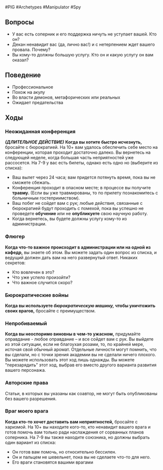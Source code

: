 #PIG  #Archetypes  #Manipulator #Spy 

## Вопросы
* У вас есть соперник и его поддержка ничуть  не уступает вашей. Кто он?  
* Декан ненавидит вас (да, лично вас!) и с  нетерпением ждет вашего провала. Почему?  
* Вы кому-то должны большую услугу. Кто он  и какую услугу он вам оказал?

## Поведение
- Профессиональное
- Похож на акулу
- Во власти демонов, метафорических или реальных
- Ожидает предательства

## Ходы
### Неожиданная конференция 
***(ДЛИТЕЛЬНОЕ ДЕЙСТВИЕ)***
**Когда вы хотите быстро исчезнуть,** бросайте с бюрократией. На 10+ вам удалось  обеспечить себе место на конференции, которая проходит достаточно далеко. Вы  вернетесь на следующей неделе, когда большая часть неприятностей уже рассосется.  На 7-9 у вас есть билеты, однако есть одно но (выберите из списка):
* Ваш вылет через 24 часа; вам придется потянуть время, пока вы не сможете сбежать.
* Конференция проходит в опасном месте; в процессе вы получите **травму.** (Если вы уже травмированы, то по прилету познакомитесь с больничным гостеприимством).
* Ваш побег не сойдет вам с рук; любые действия, связанные с бюрократией будут проходить с помехой, пока вы успешно не проведете **обучение** или не **опубликуете** свою научную работу.
* Когда вернетесь, вы будете должны услугу кому-то из администрации.
### Флюгер
**Когда что-то важное происходит в администрации или на одной из кафедр,** вы знаете об этом. Вы можете задать один вопрос из списка, и ведущий должен дать вам на него развернутый ответ. Никаких секретов:
* Кто вовлечен в это?
* Что уже успело произойти?
* Что важное случится скоро?
### Бюрократические войны
**Когда вы используете ***бюрократическую машину,*** чтобы уничтожить своих врагов,** бросайте с преимуществом.
### Непробиваемый
**Когда вы неоспоримо виновны в чем-то ужасном,** придумайте оправдание - любое оправдание – и все сойдет вам с рук. Вы выйдете из этой ситуации, если не благоухая розами, то, по крайней мере, источая свой обычный аромат. Отдельные личности могут помнить, что вы сделали, но с точки зрения академии вы не сделали ничего плохого.
Вы можете использовать этот ход лишь однажды. Вы можете “перезарядить” этот ход, выбрав его вместо другого варианта развития вашего персонажа.
### Авторские права
Статьи, в которых вы указаны как соавтор, не могут быть опубликованы без вашего разрешения.
### Враг моего врага
**Когда кто-то хочет доставить вам неприятностей,** бросайте с харизмой. На 10+ вы находите кого-то, кто ненавидит вашего врага и готов помочь вам только ради наслаждения от сорванных планов соперника. На 7-9 вы также находите союзника, но должны выбрать один вариант из списка:
* Он готов вам помочь, но относительно бессилен.
* Он и пальцем не шевельнет, пока вы не сделаете что-то для него.
* Его враги становятся вашими врагами